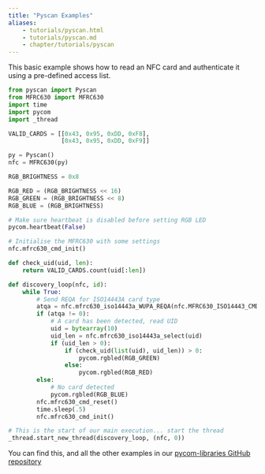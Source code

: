 ```yaml
---
title: "Pyscan Examples"
aliases:
    - tutorials/pyscan.html
    - tutorials/pyscan.md
    - chapter/tutorials/pyscan
---
```


This basic example shows how to read an NFC card and authenticate it using a pre-defined access list.

```python
from pyscan import Pyscan
from MFRC630 import MFRC630
import time
import pycom
import _thread

VALID_CARDS = [[0x43, 0x95, 0xDD, 0xF8],
               [0x43, 0x95, 0xDD, 0xF9]]

py = Pyscan()
nfc = MFRC630(py)

RGB_BRIGHTNESS = 0x8

RGB_RED = (RGB_BRIGHTNESS << 16)
RGB_GREEN = (RGB_BRIGHTNESS << 8)
RGB_BLUE = (RGB_BRIGHTNESS)

# Make sure heartbeat is disabled before setting RGB LED
pycom.heartbeat(False)

# Initialise the MFRC630 with some settings
nfc.mfrc630_cmd_init()

def check_uid(uid, len):
    return VALID_CARDS.count(uid[:len])

def discovery_loop(nfc, id):
    while True:
        # Send REQA for ISO14443A card type
        atqa = nfc.mfrc630_iso14443a_WUPA_REQA(nfc.MFRC630_ISO14443_CMD_REQA)
        if (atqa != 0):
            # A card has been detected, read UID
            uid = bytearray(10)
            uid_len = nfc.mfrc630_iso14443a_select(uid)
            if (uid_len > 0):
                if (check_uid(list(uid), uid_len)) > 0:
                    pycom.rgbled(RGB_GREEN)
                else:
                    pycom.rgbled(RGB_RED)
        else:
            # No card detected
            pycom.rgbled(RGB_BLUE)
        nfc.mfrc630_cmd_reset()
        time.sleep(.5)
        nfc.mfrc630_cmd_init()

# This is the start of our main execution... start the thread
_thread.start_new_thread(discovery_loop, (nfc, 0))
```

You can find this, and all the other examples in our [pycom-libraries GitHub repository](https://github.com/pycom/pycom-libraries)

